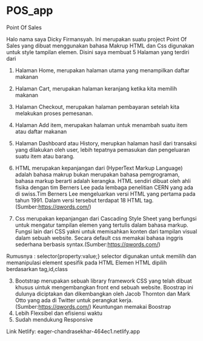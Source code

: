 # POS_app
Point Of Sales

Halo nama saya Dicky Firmansyah. Ini merupakan suatu project Point Of
Sales yang dibuat menggunakan bahasa Makrup HTML dan Css digunakan untuk
style tampilan elemen. Disini saya membuat 5 Halaman yang terdiri dari
1. Halaman Home, merupakan halaman utama yang menampilkan daftar makanan
2. Halaman Cart, merupakan halaman keranjang ketika kita memilih makanan
3. Halaman Checkout, merupakan halaman pembayaran setelah kita melakukan
proses pemesanan.
4. Halaman Add item, merupakan halaman untuk menambah suatu item atau
daftar makanan
5. Halaman Dashboard atau History, merupkan halaman hasil dari transaksi
yang dilakukan oleh user, lebih tepatnya pemasukan dan pengeluaran suatu
item atau barang.
 
1. HTML merupakan kepanjangan dari (HyperText Markup Language) 
adalah bahasa makrup bukan merupakan bahasa pemgrograman, 
bahasa markup berarti adalah kerangka. 
HTML sendiri dibuat oleh ahli fisika dengan tim Berners Lee pada 
lembaga penelitian CERN yang ada di swiss.Tim Berners Lee mengeluarkan
versi HTML yang pertama pada tahun 1991. Dalam versi tersebut terdapat 
18 HTML tag. (Sumber:https://qwords.com/)

2. Css merupakan kepanjangan dari Cascading Style Sheet yang berfungsi 
untuk mengatur tampilan elemen yang tertulis dalam bahasa markup.
Fungsi lain dari CSS yakni untuk memisahkan konten dari tampilan 
visual dalam sebuah website. Secara default css memakai bahasa inggris
sederhana berbasis syntax.(Sumber:https://qwords.com/)

Rumusnya : selector{property:value;}
selector digunakan untuk memilih dan memanipulasi element spesifik pada HTML
Elemen HTML dipilih berdasarkan tag,id,class

3. Bootstrap merupakan sebuah library framework CSS yang telah dibuat 
khusus uintuk mengembangkan front end sebuah website. Boostrap ini dulunya
diciptakan dan dikembangkan oleh Jacob Thornton dan Mark Otto yang ada
di Twitter untuk perangkat kerja. (Sumber:https://qwords.com/)
Keuntungan memakai Boostrap
1. Lebih Flexsibel dan efisiensi waktu
2. Sudah mendukung Responsive 

Link Netlify: eager-chandrasekhar-464ec1.netlify.app
